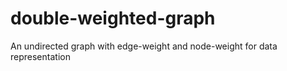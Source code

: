 # double-weighted-graph
An undirected graph with edge-weight and node-weight for data representation

